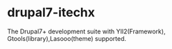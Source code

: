 # drupal7-itechx
The Drupal7+ development suite with YII2(Framework), Gtools(library),Lasooo(theme) supported.
